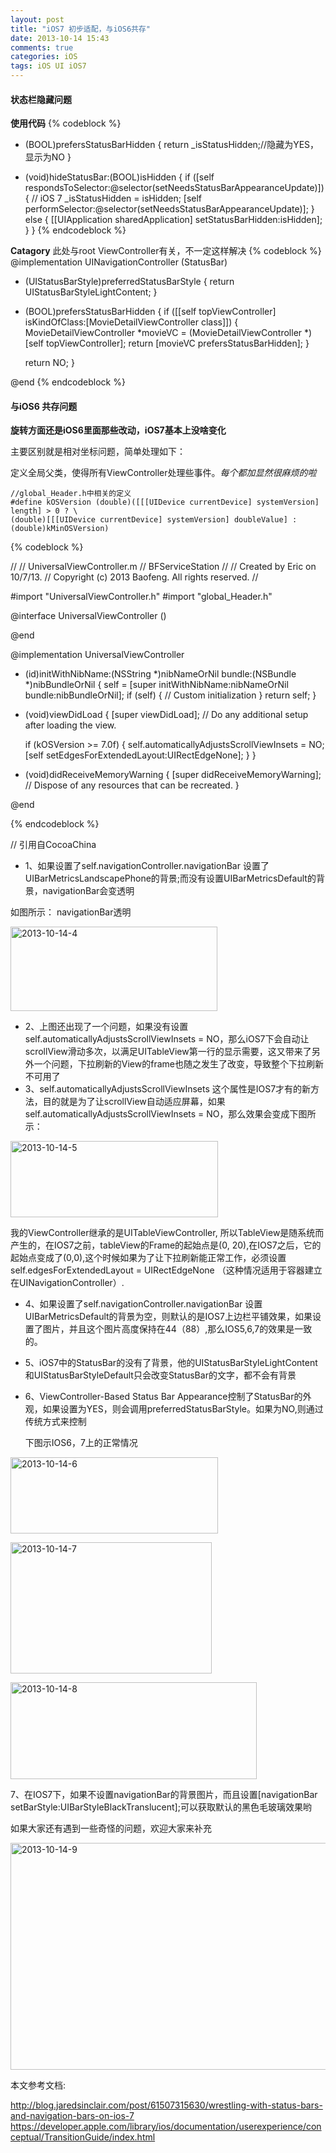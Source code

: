 ```yaml
---
layout: post
title: "iOS7 初步适配，与iOS6共存"
date: 2013-10-14 15:43
comments: true
categories: iOS
tags: iOS UI iOS7
---
```


#### 状态栏隐藏问题

**使用代码**
{% codeblock %}
- (BOOL)prefersStatusBarHidden
{
  return _isStatusHidden;//隐藏为YES，显示为NO
}

- (void)hideStatusBar:(BOOL)isHidden
{
  if ([self respondsToSelector:@selector(setNeedsStatusBarAppearanceUpdate)]) {
    // iOS 7
    _isStatusHidden = isHidden;
    [self performSelector:@selector(setNeedsStatusBarAppearanceUpdate)];
  } else {
    [[UIApplication sharedApplication] setStatusBarHidden:isHidden];
  }
}
{% endcodeblock %}

<!-- more -->

**Catagory** 此处与root ViewController有关，不一定这样解决 
{% codeblock %}
@implementation UINavigationController (StatusBar)

- (UIStatusBarStyle)preferredStatusBarStyle
{
  return UIStatusBarStyleLightContent;
}

- (BOOL)prefersStatusBarHidden
{
  if ([[self topViewController] isKindOfClass:[MovieDetailViewController class]]) {
    MovieDetailViewController *movieVC = (MovieDetailViewController *)[self topViewController];
    return [movieVC prefersStatusBarHidden];
  }

  return NO;
}

@end
{% endcodeblock %}

#### 与iOS6 共存问题

**旋转方面还是iOS6里面那些改动，iOS7基本上没啥变化**

主要区别就是相对坐标问题，简单处理如下：

定义全局父类，使得所有ViewController处理些事件。*每个都加显然很麻烦的啦*

```
//global_Header.h中相关的定义
#define kOSVersion (double)([[[UIDevice currentDevice] systemVersion] length] > 0 ? \
(double)[[[UIDevice currentDevice] systemVersion] doubleValue] : (double)kMinOSVersion)
```

{% codeblock %}

//
//  UniversalViewController.m
//  BFServiceStation
//
//  Created by Eric on 10/7/13.
//  Copyright (c) 2013 Baofeng. All rights reserved.
//

#import "UniversalViewController.h"
#import "global_Header.h"

@interface UniversalViewController ()

@end

@implementation UniversalViewController

- (id)initWithNibName:(NSString *)nibNameOrNil bundle:(NSBundle *)nibBundleOrNil
{
  self = [super initWithNibName:nibNameOrNil bundle:nibBundleOrNil];
  if (self) {
    // Custom initialization
  }
  return self;
}

- (void)viewDidLoad
{
  [super viewDidLoad];
	// Do any additional setup after loading the view.
  
  if (kOSVersion >= 7.0f) {
    self.automaticallyAdjustsScrollViewInsets = NO;
    [self setEdgesForExtendedLayout:UIRectEdgeNone];
  }
}

- (void)didReceiveMemoryWarning
{
  [super didReceiveMemoryWarning];
  // Dispose of any resources that can be recreated.
}

@end

{% endcodeblock %}

// 引用自CocoaChina

*	1、如果设置了self.navigationController.navigationBar 设置了UIBarMetricsLandscapePhone的背景;而没有设置UIBarMetricsDefault的背景，navigationBar会变透明

如图所示： navigationBar透明

<a href="http://www.flickr.com/photos/105999540@N03/10374769665/" title="2013-10-14-4 by EricShj, on Flickr"><img src="http://farm6.staticflickr.com/5503/10374769665_9d71dd11b1.jpg" width="331" height="135" alt="2013-10-14-4"></a>

 
*	2、上图还出现了一个问题，如果没有设置self.automaticallyAdjustsScrollViewInsets = NO，那么iOS7下会自动让scrollView滑动多次，以满足UITableView第一行的显示需要，这又带来了另外一个问题，下拉刷新的View的frame也随之发生了改变，导致整个下拉刷新不可用了
*	3、self.automaticallyAdjustsScrollViewInsets 这个属性是IOS7才有的新方法，目的就是为了让scrollView自动适应屏幕，如果self.automaticallyAdjustsScrollViewInsets = NO，那么效果会变成下图所示： 

<a href="http://www.flickr.com/photos/105999540@N03/10374769645/" title="2013-10-14-5 by EricShj, on Flickr"><img src="http://farm3.staticflickr.com/2856/10374769645_03d52ff8e7.jpg" width="332" height="122" alt="2013-10-14-5"></a>

 
我的ViewController继承的是UITableViewController, 所以TableView是随系统而产生的，在IOS7之前，tableView的Frame的起始点是(0, 20),在IOS7之后，它的起始点变成了(0,0),这个时候如果为了让下拉刷新能正常工作，必须设置self.edgesForExtendedLayout = UIRectEdgeNone
（这种情况适用于容器建立在UINavigationController）.

*	4、如果设置了self.navigationController.navigationBar 设置UIBarMetricsDefault的背景为空，则默认的是IOS7上边栏平铺效果，如果设置了图片，并且这个图片高度保持在44（88）,那么IOS5,6,7的效果是一致的。
*	5、iOS7中的StatusBar的没有了背景，他的UIStatusBarStyleLightContent和UIStatusBarStyleDefault只会改变StatusBar的文字，都不会有背景
*	6、ViewController-Based Status Bar Appearance控制了StatusBar的外观，如果设置为YES，则会调用preferredStatusBarStyle。如果为NO,则通过传统方式来控制

	下图示IOS6，7上的正常情况

<a href="http://www.flickr.com/photos/105999540@N03/10374785016/" title="2013-10-14-6 by EricShj, on Flickr"><img src="http://farm3.staticflickr.com/2859/10374785016_dd23dccba9.jpg" width="332" height="122" alt="2013-10-14-6"></a>

<a href="http://www.flickr.com/photos/105999540@N03/10374784856/" title="2013-10-14-7 by EricShj, on Flickr"><img src="http://farm6.staticflickr.com/5501/10374784856_3cfc6e2085.jpg" width="322" height="210" alt="2013-10-14-7"></a>

<a href="http://www.flickr.com/photos/105999540@N03/10374769455/" title="2013-10-14-8 by EricShj, on Flickr"><img src="http://farm3.staticflickr.com/2840/10374769455_0e5a15cd77.jpg" width="394" height="155" alt="2013-10-14-8"></a>


7、在IOS7下，如果不设置navigationBar的背景图片，而且设置[navigationBar setBarStyle:UIBarStyleBlackTranslucent];可以获取默认的黑色毛玻璃效果哟

如果大家还有遇到一些奇怪的问题，欢迎大家来补充

<a href="http://www.flickr.com/photos/105999540@N03/10374769885/" title="2013-10-14-9 by EricShj, on Flickr"><img src="http://farm8.staticflickr.com/7389/10374769885_12ea31ec14_z.jpg" width="640" height="363" alt="2013-10-14-9"></a>


本文参考文档:

http://blog.jaredsinclair.com/post/61507315630/wrestling-with-status-bars-and-navigation-bars-on-ios-7
https://developer.apple.com/library/ios/documentation/userexperience/conceptual/TransitionGuide/index.html
